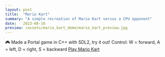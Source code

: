 ```yaml
---
layout: post
title:  "Mario Kart"
summary: "A simple recreation of Mario Kart versus a CPU opponent"
date:   2023-08-16
preview: /assets/mario_kart_demo/mario_kart_preview.jpg
---
```


🎮 Made a Portal game in C++ with SDL2, try it out!
Control: W = forward, A = left, D = right, S = backward
[Play Mario Kart](/assets/mario_kart_demo/Lab08.html)